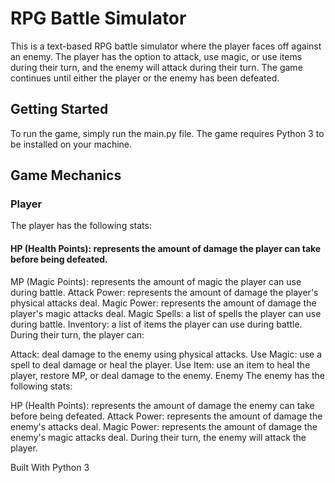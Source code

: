 # RPG Battle Simulator
This is a text-based RPG battle simulator where the player faces off against an enemy. The player has the option to attack, use magic, or use items during their turn, and the enemy will attack during their turn. The game continues until either the player or the enemy has been defeated.

## Getting Started
To run the game, simply run the main.py file. The game requires Python 3 to be installed on your machine.

## Game Mechanics
### Player
The player has the following stats:

#### HP (Health Points): represents the amount of damage the player can take before being defeated.
MP (Magic Points): represents the amount of magic the player can use during battle.
Attack Power: represents the amount of damage the player's physical attacks deal.
Magic Power: represents the amount of damage the player's magic attacks deal.
Magic Spells: a list of spells the player can use during battle.
Inventory: a list of items the player can use during battle.
During their turn, the player can:

Attack: deal damage to the enemy using physical attacks.
Use Magic: use a spell to deal damage or heal the player.
Use Item: use an item to heal the player, restore MP, or deal damage to the enemy.
Enemy
The enemy has the following stats:

HP (Health Points): represents the amount of damage the enemy can take before being defeated.
Attack Power: represents the amount of damage the enemy's attacks deal.
Magic Power: represents the amount of damage the enemy's magic attacks deal.
During their turn, the enemy will attack the player.

Built With
Python 3
